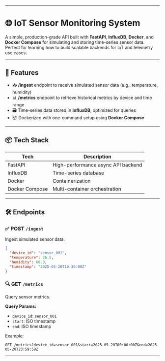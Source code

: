 
---

# 🌐 IoT Sensor Monitoring System

A simple, production-grade API built with **FastAPI**, **InfluxDB**, **Docker**, and **Docker Compose** for simulating and storing time-series sensor data. Perfect for learning how to build scalable backends for IoT and telemetry use cases.

---

## 🚀 Features

- 📥 **/ingest** endpoint to receive simulated sensor data (e.g., temperature, humidity)
- 📊 **/metrics** endpoint to retrieve historical metrics by device and time range
- 🗃️ Time-series data stored in **InfluxDB**, optimized for queries
- 📦 Dockerized with one-command setup using **Docker Compose**

---

## 📦 Tech Stack

| Tech         | Description                        |
|--------------|------------------------------------|
| FastAPI      | High-performance async API backend |
| InfluxDB     | Time-series database               |
| Docker       | Containerization                   |
| Docker Compose | Multi-container orchestration    |

---

## 🛠️ Endpoints

### ✅ POST `/ingest`
Ingest simulated sensor data.

```json
{
  "device_id": "sensor_001",
  "temperature": 26.5,
  "humidity": 60.0,
  "timestamp": "2025-05-20T10:30:00Z"
}
````

### 🔍 GET `/metrics`

Query sensor metrics.

**Query Params:**

* `device_id`: `sensor_001`
* `start`: ISO timestamp
* `end`: ISO timestamp

Example:

```http
GET /metrics?device_id=sensor_001&start=2025-05-20T00:00:00Z&end=2025-05-20T23:59:59Z
```

---





